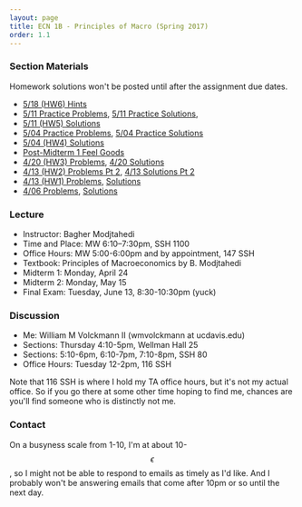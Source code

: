 ```yaml
---
layout: page
title: ECN 1B - Principles of Macro (Spring 2017)
order: 1.1
---
```



### Section Materials
Homework solutions won't be posted until after the assignment due dates.
* [5/18 (HW6) Hints](5-18-hw-hints.pdf)
* [5/11 Practice Problems](5-11-practice.pdf), [5/11 Practice Solutions](5-11-practice-ans.pdf),
* [5/11 (HW5) Solutions](5-11hw.pdf)
* [5/04 Practice Problems](5-04-practice.pdf), [5/04 Practice Solutions](5-04-practice-ans.pdf)
* [5/04 (HW4) Solutions](5-04.pdf)
* [Post-Midterm 1 Feel Goods](https://www.youtube.com/watch?v=zZAwFcsSkFk)
* [4/20 (HW3) Problems](4-20.pdf), [4/20 Solutions](4-20-ans.pdf)
* [4/13 (HW2) Problems Pt 2](4-13-labor.pdf), [4/13 Solutions Pt 2](4-13-ans-labor.pdf)
* [4/13 (HW1) Problems](4-13.pdf), [Solutions](4-13-ans.pdf)
* [4/06 Problems](4-06.pdf), [Solutions](4-06-ans.pdf)


### Lecture
* Instructor: Bagher Modjtahedi
* Time and Place: MW 6:10–7:30pm, SSH 1100
* Office Hours: MW 5:00-6:00pm and by appointment, 147 SSH
* Textbook: Principles of Macroeconomics by B. Modjtahedi
* Midterm 1: Monday, April 24
* Midterm 2: Monday, May 15
* Final Exam: Tuesday, June 13, 8:30-10:30pm (yuck)


### Discussion
* Me: William M Volckmann II (wmvolckmann at ucdavis.edu)
* Sections: Thursday 4:10-5pm, Wellman Hall 25
* Sections: 5:10-6pm, 6:10-7pm, 7:10-8pm, SSH 80
* Office Hours: Tuesday 12-2pm, 116 SSH

Note that 116 SSH is where I hold my TA office hours, but it's not my actual
office. So if you go there at some other time hoping to find me, chances are
you'll find someone who is distinctly not me.


### Contact
On a busyness scale from 1-10, I'm at about 10-$$\epsilon$$, so I might not be
 able to respond to emails as timely as I'd like. And I probably won't be
 answering emails that come after 10pm or so until the next day.
